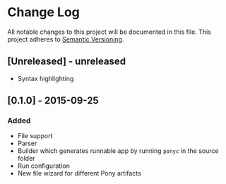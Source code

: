 # Change Log
All notable changes to this project will be documented in this file.
This project adheres to [Semantic Versioning](http://semver.org/).

## [Unreleased] - unreleased
- Syntax highlighting


## [0.1.0] - 2015-09-25
### Added
- File support
- Parser
- Builder which generates runnable app by running `ponyc` in the source folder
- Run configuration
- New file wizard for different Pony artifacts
